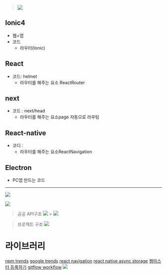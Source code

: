> ![](https://images.velog.io/images/alstjd0051/post/db447633-f25b-4197-bb92-fab551405e79/image.png)

## Ionic4

-   웹+앱
-   코드
    -   라우터(Ionic)

## React

-   코드: helmet
    -   라우터를 해주는 요소 ReactRouter

## next

-   코드 : next/head
    -   라우터를 해주는 요소page 자동으로 라우팅

## React-native

-   코디 :
    -   라우터를 해주는 요소ReactNavigation

## Electron

-   PC앱 만드는 코드

<hr/>

![](https://images.velog.io/images/alstjd0051/post/a7d72cba-3827-4b26-b26f-9080d10710d4/image.png)

![](https://images.velog.io/images/alstjd0051/post/c6431e5a-016b-46f1-9b95-b39b0fb18983/image.png)

> 공공 API구조
> ![](https://images.velog.io/images/alstjd0051/post/de0c448e-6c44-47b6-b1be-6427bafc238e/image.png) > ![](https://images.velog.io/images/alstjd0051/post/da5b755f-549c-4827-ba2b-5454777c091c/image.png)

> 프로젝트 구조
> ![](https://images.velog.io/images/alstjd0051/post/c449fafb-4b39-42dc-bf6d-30a324c132cd/image.png)

# 라이브러리

[npm trends](https://www.npmtrends.com/)
[google trends](https://trends.google.com/trends/?geo=KR)
[react navigation](https://reactnavigation.org/)
[react native async storage](https://reactnative.dev/docs/asyncstorage)
[웹마스터 등록하기](http://maked.kr/tipnguide/?q=YToxOntzOjEyOiJrZXl3b3JkX3R5cGUiO3M6MzoiYWxsIjt9&bmode=view&idx=1127903&t=board)
[gitflow workflow]()
![](https://images.velog.io/images/alstjd0051/post/33212a29-2394-4ad2-aa73-339d0bb84305/image.png)